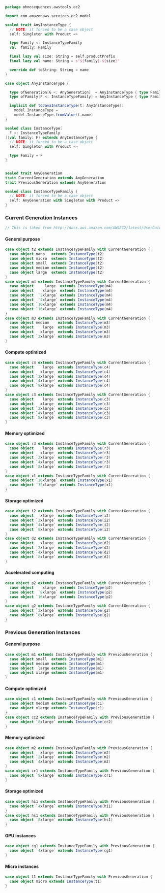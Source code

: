 
```scala
package ohnosequences.awstools.ec2

import com.amazonaws.services.ec2.model

sealed trait AnyInstanceType {
  // NOTE: it forced to be a case object
  self: Singleton with Product =>

  type Family <: InstanceTypeFamily
  val  family: Family

  final lazy val size: String = self.productPrefix
  final lazy val name: String = s"${family}.${size}"

  override def toString: String = name
}

case object AnyInstanceType {

  type ofGeneration[G <: AnyGeneration]  = AnyInstanceType { type Family <: G }
  type ofFamily[F <: InstanceTypeFamily] = AnyInstanceType { type Family = F }

  implicit def toJavaInstanceType(t: AnyInstanceType):
    model.InstanceType =
    model.InstanceType.fromValue(t.name)
}

sealed class InstanceType[
  F <: InstanceTypeFamily
](val family: F) extends AnyInstanceType {
  // NOTE: it forced to be a case object
  self: Singleton with Product =>

  type Family = F
}


sealed trait AnyGeneration
trait CurrentGeneration extends AnyGeneration
trait PreviousGeneration extends AnyGeneration

sealed class InstanceTypeFamily {
  // NOTE: it forced to be a case object
  self: AnyGeneration with Singleton with Product =>
}
```

### Current Generation Instances

```scala
// This is taken from http://docs.aws.amazon.com/AWSEC2/latest/UserGuide/instance-types.html

```

#### General purpose

```scala
case object t2 extends InstanceTypeFamily with CurrentGeneration {
  case object nano   extends InstanceType(t2)
  case object micro  extends InstanceType(t2)
  case object small  extends InstanceType(t2)
  case object medium extends InstanceType(t2)
  case object large  extends InstanceType(t2)
}
case object m4 extends InstanceTypeFamily with CurrentGeneration {
  case object     large  extends InstanceType(m4)
  case object    xlarge  extends InstanceType(m4)
  case object  `2xlarge` extends InstanceType(m4)
  case object  `4xlarge` extends InstanceType(m4)
  case object `10xlarge` extends InstanceType(m4)
  case object `16xlarge` extends InstanceType(m4)
}
case object m3 extends InstanceTypeFamily with CurrentGeneration {
  case object medium    extends InstanceType(m3)
  case object    large  extends InstanceType(m3)
  case object   xlarge  extends InstanceType(m3)
  case object `2xlarge` extends InstanceType(m3)
}
```

#### Compute optimized

```scala
case object c4 extends InstanceTypeFamily with CurrentGeneration {
  case object    large  extends InstanceType(c4)
  case object   xlarge  extends InstanceType(c4)
  case object `2xlarge` extends InstanceType(c4)
  case object `4xlarge` extends InstanceType(c4)
  case object `8xlarge` extends InstanceType(c4)
}
case object c3 extends InstanceTypeFamily with CurrentGeneration {
  case object    large  extends InstanceType(c3)
  case object   xlarge  extends InstanceType(c3)
  case object `2xlarge` extends InstanceType(c3)
  case object `4xlarge` extends InstanceType(c3)
  case object `8xlarge` extends InstanceType(c3)
}
```

#### Memory optimized

```scala
case object r3 extends InstanceTypeFamily with CurrentGeneration {
  case object    large  extends InstanceType(r3)
  case object   xlarge  extends InstanceType(r3)
  case object `2xlarge` extends InstanceType(r3)
  case object `4xlarge` extends InstanceType(r3)
  case object `8xlarge` extends InstanceType(r3)
}
case object x1 extends InstanceTypeFamily with CurrentGeneration {
  case object `16xlarge` extends InstanceType(x1)
  case object `32xlarge` extends InstanceType(x1)
}
```

#### Storage optimized

```scala
case object i2 extends InstanceTypeFamily with CurrentGeneration {
  case object   xlarge  extends InstanceType(i2)
  case object `2xlarge` extends InstanceType(i2)
  case object `4xlarge` extends InstanceType(i2)
  case object `8xlarge` extends InstanceType(i2)
}
case object d2 extends InstanceTypeFamily with CurrentGeneration {
  case object   xlarge  extends InstanceType(d2)
  case object `2xlarge` extends InstanceType(d2)
  case object `4xlarge` extends InstanceType(d2)
  case object `8xlarge` extends InstanceType(d2)
}
```

#### Accelerated computing

```scala
case object p2 extends InstanceTypeFamily with CurrentGeneration {
  case object    xlarge  extends InstanceType(p2)
  case object  `8xlarge` extends InstanceType(p2)
  case object `16xlarge` extends InstanceType(p2)
}
case object g2 extends InstanceTypeFamily with CurrentGeneration {
  case object `2xlarge` extends InstanceType(g2)
  case object `8xlarge` extends InstanceType(g2)
}
```

### Previous Generation Instances
#### General purpose

```scala
case object m1 extends InstanceTypeFamily with PreviousGeneration {
  case object small  extends InstanceType(m1)
  case object medium extends InstanceType(m1)
  case object  large extends InstanceType(m1)
  case object xlarge extends InstanceType(m1)
}
```

#### Compute optimized

```scala
case object c1 extends InstanceTypeFamily with PreviousGeneration {
  case object medium extends InstanceType(c1)
  case object xlarge extends InstanceType(c1)
}
case object cc2 extends InstanceTypeFamily with PreviousGeneration {
  case object `8xlarge` extends InstanceType(cc2)
}
```

#### Memory optimized

```scala
case object m2 extends InstanceTypeFamily with PreviousGeneration {
  case object   xlarge  extends InstanceType(m2)
  case object `2xlarge` extends InstanceType(m2)
  case object `4xlarge` extends InstanceType(m2)
}
case object cr1 extends InstanceTypeFamily with PreviousGeneration {
  case object `8xlarge` extends InstanceType(cr1)
}
```

#### Storage optimized

```scala
case object hi1 extends InstanceTypeFamily with PreviousGeneration {
  case object `4xlarge` extends InstanceType(hi1)
}
case object hs1 extends InstanceTypeFamily with PreviousGeneration {
  case object `8xlarge` extends InstanceType(hs1)
}
```

#### GPU instances

```scala
case object cg1 extends InstanceTypeFamily with PreviousGeneration {
  case object `4xlarge` extends InstanceType(cg1)
}
```

#### Micro instances

```scala
case object t1 extends InstanceTypeFamily with PreviousGeneration {
  case object micro extends InstanceType(t1)
}

```




[main/scala/ohnosequences/awstools/autoscaling/client.scala]: ../autoscaling/client.scala.md
[main/scala/ohnosequences/awstools/autoscaling/filters.scala]: ../autoscaling/filters.scala.md
[main/scala/ohnosequences/awstools/autoscaling/package.scala]: ../autoscaling/package.scala.md
[main/scala/ohnosequences/awstools/autoscaling/PurchaseModel.scala]: ../autoscaling/PurchaseModel.scala.md
[main/scala/ohnosequences/awstools/ec2/AMI.scala]: AMI.scala.md
[main/scala/ohnosequences/awstools/ec2/client.scala]: client.scala.md
[main/scala/ohnosequences/awstools/ec2/instances.scala]: instances.scala.md
[main/scala/ohnosequences/awstools/ec2/InstanceType-AMI.scala]: InstanceType-AMI.scala.md
[main/scala/ohnosequences/awstools/ec2/InstanceType.scala]: InstanceType.scala.md
[main/scala/ohnosequences/awstools/ec2/LaunchSpecs.scala]: LaunchSpecs.scala.md
[main/scala/ohnosequences/awstools/ec2/package.scala]: package.scala.md
[main/scala/ohnosequences/awstools/package.scala]: ../package.scala.md
[main/scala/ohnosequences/awstools/regions/aliases.scala]: ../regions/aliases.scala.md
[main/scala/ohnosequences/awstools/regions/package.scala]: ../regions/package.scala.md
[main/scala/ohnosequences/awstools/s3/address.scala]: ../s3/address.scala.md
[main/scala/ohnosequences/awstools/s3/client.scala]: ../s3/client.scala.md
[main/scala/ohnosequences/awstools/s3/package.scala]: ../s3/package.scala.md
[main/scala/ohnosequences/awstools/s3/transfers.scala]: ../s3/transfers.scala.md
[main/scala/ohnosequences/awstools/sns/client.scala]: ../sns/client.scala.md
[main/scala/ohnosequences/awstools/sns/package.scala]: ../sns/package.scala.md
[main/scala/ohnosequences/awstools/sns/subscribers.scala]: ../sns/subscribers.scala.md
[main/scala/ohnosequences/awstools/sns/topics.scala]: ../sns/topics.scala.md
[main/scala/ohnosequences/awstools/sqs/client.scala]: ../sqs/client.scala.md
[main/scala/ohnosequences/awstools/sqs/messages.scala]: ../sqs/messages.scala.md
[main/scala/ohnosequences/awstools/sqs/package.scala]: ../sqs/package.scala.md
[main/scala/ohnosequences/awstools/sqs/queues.scala]: ../sqs/queues.scala.md
[test/scala/ohnosequences/awstools/autoscaling.scala]: ../../../../../test/scala/ohnosequences/awstools/autoscaling.scala.md
[test/scala/ohnosequences/awstools/instanceTypes.scala]: ../../../../../test/scala/ohnosequences/awstools/instanceTypes.scala.md
[test/scala/ohnosequences/awstools/package.scala]: ../../../../../test/scala/ohnosequences/awstools/package.scala.md
[test/scala/ohnosequences/awstools/sqs.scala]: ../../../../../test/scala/ohnosequences/awstools/sqs.scala.md
